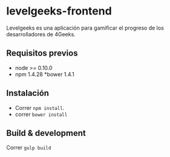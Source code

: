 # levelgeeks-frontend
Levelgeeks es una aplicación para gamificar el progreso de los desarrolladores de 4Geeks.

## Requisitos previos

 * node >= 0.10.0
 * npm 1.4.28
 *bower 1.4.1

## Instalación

* Correr `npm install`.
* correr `bower install`



## Build & development

Correr `gulp build`